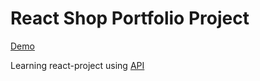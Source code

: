 # React Shop Portfolio Project

[Demo](https://kabanovn.github.io/react-shop)

Learning react-project using [API](https://fortniteapi.io/)
